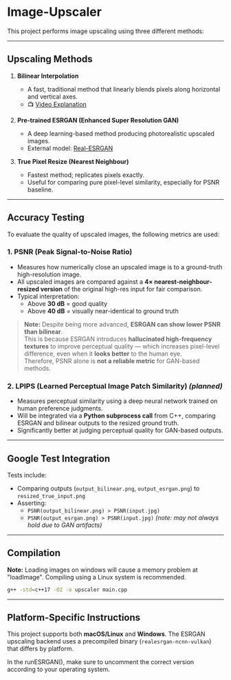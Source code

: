 # Image-Upscaler

This project performs image upscaling using three different methods:

---

## Upscaling Methods

1. **Bilinear Interpolation**
   - A fast, traditional method that linearly blends pixels along horizontal and vertical axes.
   - 📺 [Video Explanation](https://www.youtube.com/watch?v=AqscP7rc8_M)

2. **Pre-trained ESRGAN (Enhanced Super Resolution GAN)**
   - A deep learning-based method producing photorealistic upscaled images.
   - External model: [Real-ESRGAN](https://github.com/xinntao/Real-ESRGAN/?tab=readme-ov-file)

3. **True Pixel Resize (Nearest Neighbour)**
   - Fastest method; replicates pixels exactly.
   - Useful for comparing pure pixel-level similarity, especially for PSNR baseline.

---

## Accuracy Testing

To evaluate the quality of upscaled images, the following metrics are used:

### 1. **PSNR (Peak Signal-to-Noise Ratio)**
   - Measures how numerically close an upscaled image is to a ground-truth high-resolution image.
   - All upscaled images are compared against a **4× nearest-neighbour-resized version** of the original high-res input for fair comparison.
   - Typical interpretation:
     - Above **30 dB** = good quality
     - Above **40 dB** = visually near-identical to ground truth

>  **Note:** Despite being more advanced, **ESRGAN can show lower PSNR than bilinear**.  
> This is because ESRGAN introduces **hallucinated high-frequency textures** to improve perceptual quality — which increases pixel-level difference, even when it **looks better** to the human eye.  
> Therefore, PSNR alone is **not a reliable metric** for GAN-based methods.

### 2. **LPIPS (Learned Perceptual Image Patch Similarity)** _(planned)_
   - Measures perceptual similarity using a deep neural network trained on human preference judgments.
   - Will be integrated via a **Python subprocess call** from C++, comparing ESRGAN and bilinear outputs to the resized ground truth.
   - Significantly better at judging perceptual quality for GAN-based outputs.

---

## Google Test Integration

Tests include:
- Comparing outputs (`output_bilinear.png`, `output_esrgan.png`) to `resized_true_input.png`
- Asserting:
  - `PSNR(output_bilinear.png) > PSNR(input.jpg)`
  - `PSNR(output_esrgan.png) > PSNR(input.jpg)` _(note: may not always hold due to GAN artifacts)_

---

## Compilation
 **Note:** Loading images on windows will cause a memory problem at "loadImage". Compiling using a Linux system is recommended.

```bash
g++ -std=c++17 -O2 -o upscaler main.cpp
```

---

## Platform-Specific Instructions

This project supports both **macOS/Linux** and **Windows**. The ESRGAN upscaling backend uses a precompiled binary (`realesrgan-ncnn-vulkan`) that differs by platform.

In the runESRGAN(), make sure to uncomment the correct version according to your operating system.

